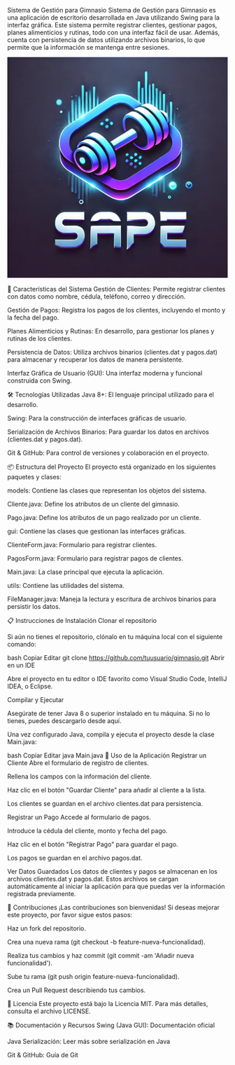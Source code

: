 Sistema de Gestión para Gimnasio
Sistema de Gestión para Gimnasio es una aplicación de escritorio desarrollada en Java utilizando Swing para la interfaz gráfica. Este sistema permite registrar clientes, gestionar pagos, planes alimenticios y rutinas, todo con una interfaz fácil de usar. Además, cuenta con persistencia de datos utilizando archivos binarios, lo que permite que la información se mantenga entre sesiones.

![alt text](</src/Logo.jpg>)

🌟 Características del Sistema
Gestión de Clientes: Permite registrar clientes con datos como nombre, cédula, teléfono, correo y dirección.

Gestión de Pagos: Registra los pagos de los clientes, incluyendo el monto y la fecha del pago.

Planes Alimenticios y Rutinas: En desarrollo, para gestionar los planes y rutinas de los clientes.

Persistencia de Datos: Utiliza archivos binarios (clientes.dat y pagos.dat) para almacenar y recuperar los datos de manera persistente.

Interfaz Gráfica de Usuario (GUI): Una interfaz moderna y funcional construida con Swing.

🛠️ Tecnologías Utilizadas
Java 8+: El lenguaje principal utilizado para el desarrollo.

Swing: Para la construcción de interfaces gráficas de usuario.

Serialización de Archivos Binarios: Para guardar los datos en archivos (clientes.dat y pagos.dat).

Git & GitHub: Para control de versiones y colaboración en el proyecto.

📦 Estructura del Proyecto
El proyecto está organizado en los siguientes paquetes y clases:

models: Contiene las clases que representan los objetos del sistema.

Cliente.java: Define los atributos de un cliente del gimnasio.

Pago.java: Define los atributos de un pago realizado por un cliente.

gui: Contiene las clases que gestionan las interfaces gráficas.

ClienteForm.java: Formulario para registrar clientes.

PagosForm.java: Formulario para registrar pagos de clientes.

Main.java: La clase principal que ejecuta la aplicación.

utils: Contiene las utilidades del sistema.

FileManager.java: Maneja la lectura y escritura de archivos binarios para persistir los datos.

📋 Instrucciones de Instalación
Clonar el repositorio

Si aún no tienes el repositorio, clónalo en tu máquina local con el siguiente comando:

bash
Copiar
Editar
git clone https://github.com/tuusuario/gimnasio.git
Abrir en un IDE

Abre el proyecto en tu editor o IDE favorito como Visual Studio Code, IntelliJ IDEA, o Eclipse.

Compilar y Ejecutar

Asegúrate de tener Java 8 o superior instalado en tu máquina. Si no lo tienes, puedes descargarlo desde aquí.

Una vez configurado Java, compila y ejecuta el proyecto desde la clase Main.java:

bash
Copiar
Editar
java Main.java
🚀 Uso de la Aplicación
Registrar un Cliente
Abre el formulario de registro de clientes.

Rellena los campos con la información del cliente.

Haz clic en el botón "Guardar Cliente" para añadir al cliente a la lista.

Los clientes se guardan en el archivo clientes.dat para persistencia.

Registrar un Pago
Accede al formulario de pagos.

Introduce la cédula del cliente, monto y fecha del pago.

Haz clic en el botón "Registrar Pago" para guardar el pago.

Los pagos se guardan en el archivo pagos.dat.

Ver Datos Guardados
Los datos de clientes y pagos se almacenan en los archivos clientes.dat y pagos.dat. Estos archivos se cargan automáticamente al iniciar la aplicación para que puedas ver la información registrada previamente.

🔧 Contribuciones
¡Las contribuciones son bienvenidas! Si deseas mejorar este proyecto, por favor sigue estos pasos:

Haz un fork del repositorio.

Crea una nueva rama (git checkout -b feature-nueva-funcionalidad).

Realiza tus cambios y haz commit (git commit -am 'Añadir nueva funcionalidad').

Sube tu rama (git push origin feature-nueva-funcionalidad).

Crea un Pull Request describiendo tus cambios.

📄 Licencia
Este proyecto está bajo la Licencia MIT. Para más detalles, consulta el archivo LICENSE.

📚 Documentación y Recursos
Swing (Java GUI): Documentación oficial

Java Serialización: Leer más sobre serialización en Java

Git & GitHub: Guía de Git